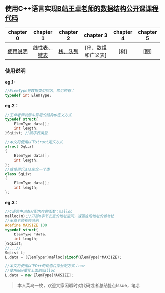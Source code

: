 ## 使用C++语言实现[B站王卓老师的数据结构公开课课程代码](https://www.bilibili.com/video/BV1nJ411V7bd?p=1)

| chapter 0        | chapter 1            | chapter 2    | chapter 3            | chapter 4 | chapter 5 |
| :----------------: | :--------------------: | :------------: | :--------------------: | :---------: | :---------: |
| [使用说明](#ch0) | [线性表、链表](https://github.com/IRVING-L/Algorithm_fromBilibili/blob/main/%E7%BA%BF%E6%80%A7%E8%A1%A8.md) | [栈、队列](https://github.com/IRVING-L/Algorithm_fromBilibili/blob/main/%E6%A0%88%E5%92%8C%E9%98%9F%E5%88%97.md) | [串、数组和广义表] | [树]    | [图]    |





### <span id="ch0">使用说明</span>  
**eg.1:**

~~~cpp
//ElemType是数据类型别名，常见的有：
typedef int ElemType;
~~~


**eg.2：**

~~~cpp
//王卓老师视频中常用的结构体定义方式
typedef struct{
    ElemType data[];
    int length;
}SqList; //顺序表类型
~~~

~~~cpp
//本文将使用以下struct定义方式
struct SqList
{
    ElemType data[];
    int length;
};
//或使用class定义一个类
class SqList
{
    ElemType data[];
    int length;
};
~~~

**eg.3：**

~~~c
//C语言中动态分配内存的函数：malloc
malloc(m);//开辟m字节长度的地址空间，返回这段地址的首地址
//王卓老师视频范例
#define MAXSIZE 100
typedef struct{
    ElemType *data;
    int length;
}SqList;
//...//
SqList L;
L.data = (ElemType*)malloc(sizeof(ElemType)*MAXSIZE);
~~~

~~~cpp
//本文将使用以下C++的动态内存分配方式：new
//使用new重写上面的malloc
L.data = new ElemType[MAXSIZE];
~~~  
> 本人菜鸟一枚，欢迎大家闲暇时对代码或者总结提点Issue，笔芯

